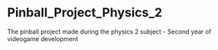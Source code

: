 # Pinball_Project_Physics_2
The pinball project made during the physics 2 subject - Second year of videogame development
